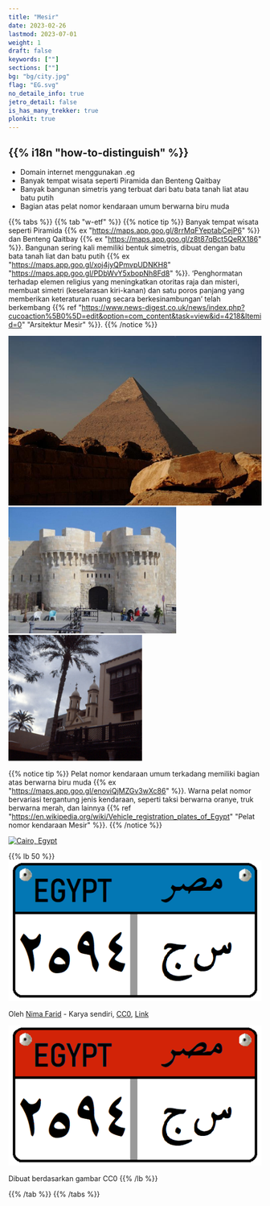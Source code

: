 ```yaml
---
title: "Mesir"
date: 2023-02-26
lastmod: 2023-07-01
weight: 1
draft: false
keywords: [""]
sections: [""]
bg: "bg/city.jpg"
flag: "EG.svg"
no_detaile_info: true
jetro_detail: false
is_has_many_trekker: true
plonkit: true
---
```


<div class="main-desciption country-description">
    <h2 class="section-title">{{% i18n "how-to-distinguish" %}}</h2>
    <ul class="rule-list">
        <li>Domain internet menggunakan <span class="quiz">.eg</span></li>
        <li>Banyak tempat wisata seperti Piramida dan Benteng Qaitbay</li>
        <li>Banyak bangunan simetris yang terbuat dari batu bata tanah liat atau batu putih</li>
        <li>Bagian atas pelat nomor kendaraan umum berwarna <span class="quiz">biru muda</span></li>
    </ul>
</div>

{{% tabs %}}
{{% tab "w-etf" %}}
{{% notice tip %}}
Banyak tempat wisata seperti Piramida {{% ex "https://maps.app.goo.gl/8rrMqFYeptabCejP6" %}} dan Benteng Qaitbay {{% ex "https://maps.app.goo.gl/z8t87qBct5QeRX186" %}}. Bangunan sering kali memiliki bentuk simetris, dibuat dengan batu bata tanah liat dan batu putih {{% ex "https://maps.app.goo.gl/xoj4jyQPmvpUDNKH8" "https://maps.app.goo.gl/PDbWvY5xbopNh8Fd8" %}}. ‘Penghormatan terhadap elemen religius yang meningkatkan otoritas raja dan misteri, membuat simetri (keselarasan kiri-kanan) dan satu poros panjang yang memberikan keteraturan ruang secara berkesinambungan’ telah berkembang {{% ref "https://www.news-digest.co.uk/news/index.php?cucoaction%5B0%5D=edit&option=com_content&task=view&id=4218&Itemid=0" "Arsitektur Mesir" %}}.
{{% /notice %}}
<div class="googlemap-if no-margin">
<img src="./egypt_ancient_archeology_pyramid_0.jpg" width="600px">
<img src="./qaitbay_citadel.jpg" width="334px">
<img src="./copticquarter.jpg" width="266px">
</div>

{{% notice tip %}}
Pelat nomor kendaraan umum terkadang memiliki bagian atas berwarna <span class="quiz">biru muda</span> {{% ex "https://maps.app.goo.gl/enoviQjMZGv3wXc86" %}}. Warna pelat nomor bervariasi tergantung jenis kendaraan, seperti taksi berwarna oranye, truk berwarna merah, dan lainnya {{% ref "https://en.wikipedia.org/wiki/Vehicle_registration_plates_of_Egypt" "Pelat nomor kendaraan Mesir" %}}.
{{% /notice %}}

<div class="googlemap-if">
<a data-flickr-embed="true" href="https://www.flickr.com/photos/51437989@N06/15982577198/" title="Cairo, Egypt"><img src="https://live.staticflickr.com/7472/15982577198_c92e865274_z.jpg" width="640" height="480" alt="Cairo, Egypt"/></a><script async src="//embedr.flickr.com/assets/client-code.js" charset="utf-8"></script>
</div>

{{% lb 50 %}}
![](2023-06-18-16-46-26.png)

Oleh <a href="//commons.wikimedia.org/wiki/User:Nima_Farid" class="mw-redirect" title="User:Nima Farid">Nima Farid</a> - <span class="int-own-work" lang="en">Karya sendiri</span>, <a href="http://creativecommons.org/publicdomain/zero/1.0/deed.en" title="Creative Commons Zero, Public Domain Dedication">CC0</a>, <a href="https://commons.wikimedia.org/w/index.php?curid=87952324">Link</a>

![](lc2.png)

Dibuat berdasarkan gambar CC0
{{% /lb %}}

{{% /tab %}}
{{% /tabs %}}
